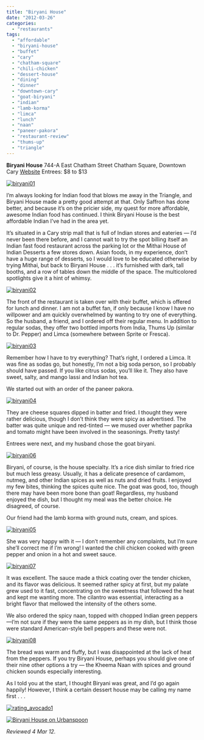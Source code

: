 ```yaml
---
title: "Biryani House"
date: "2012-03-26"
categories:
  - "restaurants"
tags:
  - "affordable"
  - "biryani-house"
  - "buffet"
  - "cary"
  - "chatham-square"
  - "chili-chicken"
  - "dessert-house"
  - "dining"
  - "dinner"
  - "downtown-cary"
  - "goat-biryani"
  - "indian"
  - "lamb-korma"
  - "limca"
  - "lunch"
  - "naan"
  - "paneer-pakora"
  - "restaurant-review"
  - "thums-up"
  - "triangle"
---
```


**Biryani House** 744-A East Chatham Street Chatham Square, Downtown Cary [Website](http://biryani-house.com/bh_home.htm) Entrees: $8 to $13

[![](http://s3.amazonaws.com/thegourmez-wpmedia/2012/03/biryani01.jpg "biryani01")](http://s3.amazonaws.com/thegourmez-wpmedia/2012/03/biryani01.jpg)

I’m always looking for Indian food that blows me away in the Triangle, and Biryani House made a pretty good attempt at that. Only Saffron has done better, and because it’s on the pricier side, my quest for more affordable, awesome Indian food has continued. I think Biryani House is the best affordable Indian I’ve had in the area yet.

It’s situated in a Cary strip mall that is full of Indian stores and eateries — I’d never been there before, and I cannot wait to try the spot billing itself an Indian fast food restaurant across the parking lot or the Mithai House of Indian Desserts a few stores down. Asian foods, in my experience, don’t have a huge range of desserts, so I would love to be educated otherwise by trying Mithai, but back to Biryani House . . . it’s furnished with dark, tall booths, and a row of tables down the middle of the space. The multicolored spotlights give it a hint of whimsy.

[![](http://s3.amazonaws.com/thegourmez-wpmedia/2012/03/biryani02.jpg "biryani02")](http://s3.amazonaws.com/thegourmez-wpmedia/2012/03/biryani02.jpg)

The front of the restaurant is taken over with their buffet, which is offered for lunch and dinner. I am not a buffet fan, if only because I know I have no willpower and am quickly overwhelmed by wanting to try one of everything. So the husband, a friend, and I ordered off their regular menu. In addition to regular sodas, they offer two bottled imports from India, Thums Up (similar to Dr. Pepper) and Limca (somewhere between Sprite or Fresca).

[![](http://s3.amazonaws.com/thegourmez-wpmedia/2012/03/biryani03.jpg "biryani03")](http://s3.amazonaws.com/thegourmez-wpmedia/2012/03/biryani03.jpg)

Remember how I have to try everything? That’s right, I ordered a Limca. It was fine as sodas go, but honestly, I’m not a big soda person, so I probably should have passed. If you like citrus sodas, you’ll like it. They also have sweet, salty, and mango lassi and Indian hot tea.

We started out with an order of the paneer pakora.

[![](http://s3.amazonaws.com/thegourmez-wpmedia/2012/03/biryani04.jpg "biryani04")](http://s3.amazonaws.com/thegourmez-wpmedia/2012/03/biryani04.jpg)

They are cheese squares dipped in batter and fried. I thought they were rather delicious, though I don’t think they were spicy as advertised. The batter was quite unique and red-tinted — we mused over whether paprika and tomato might have been involved in the seasonings. Pretty tasty!

Entrees were next, and my husband chose the goat biryani.

[![](http://s3.amazonaws.com/thegourmez-wpmedia/2012/03/biryani06.jpg "biryani06")](http://s3.amazonaws.com/thegourmez-wpmedia/2012/03/biryani06.jpg)

Biryani, of course, is the house specialty. It’s a rice dish similar to fried rice but much less greasy. Usually, it has a delicate presence of cardamom, nutmeg, and other Indian spices as well as nuts and dried fruits. I enjoyed my few bites, thinking the spices quite nice. The goat was good, too, though there may have been more bone than goat! Regardless, my husband enjoyed the dish, but I thought my meal was the better choice. He disagreed, of course.

Our friend had the lamb korma with ground nuts, cream, and spices.

[![](http://s3.amazonaws.com/thegourmez-wpmedia/2012/03/biryani05.jpg "biryani05")](http://s3.amazonaws.com/thegourmez-wpmedia/2012/03/biryani05.jpg)

She was very happy with it — I don’t remember any complaints, but I’m sure she’ll correct me if I’m wrong! I wanted the chili chicken cooked with green pepper and onion in a hot and sweet sauce.

[![](http://s3.amazonaws.com/thegourmez-wpmedia/2012/03/biryani07.jpg "biryani07")](http://s3.amazonaws.com/thegourmez-wpmedia/2012/03/biryani07.jpg)

It was excellent. The sauce made a thick coating over the tender chicken, and its flavor was delicious. It seemed rather spicy at first, but my palate grew used to it fast, concentrating on the sweetness that followed the heat and kept me wanting more. The cilantro was essential, interacting as a bright flavor that mellowed the intensity of the others some.

We also ordered the spicy naan, topped with chopped Indian green peppers—I’m not sure if they were the same peppers as in my dish, but I think those were standard American-style bell peppers and these were not.

[![](http://s3.amazonaws.com/thegourmez-wpmedia/2012/03/biryani08.jpg "biryani08")](http://s3.amazonaws.com/thegourmez-wpmedia/2012/03/biryani08.jpg)

The bread was warm and fluffy, but I was disappointed at the lack of heat from the peppers. If you try Biryani House, perhaps you should give one of their nine other options a try — the Kheema Naan with spices and ground chicken sounds especially interesting.

As I told you at the start, I thought Biryani was great, and I’d go again happily! However, I think a certain dessert house may be calling my name first . . .

[![](http://s3.amazonaws.com/thegourmez-wpmedia/2009/02/rating_avocado1.gif "rating_avocado1")](http://s3.amazonaws.com/thegourmez-wpmedia/2009/02/rating_avocado1.gif)

[![Biryani House on Urbanspoon](http://www.urbanspoon.com/b/link/290202/minilink.gif)](http://www.urbanspoon.com/r/25/290202/restaurant/Biryani-House-Cary)

_Reviewed 4 Mar 12._
